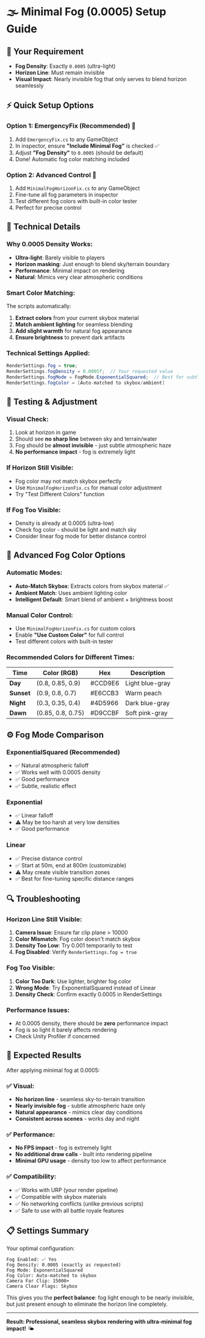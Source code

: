 # 🌫️ Minimal Fog (0.0005) Setup Guide

## 🎯 Your Requirement
- **Fog Density**: Exactly `0.0005` (ultra-light)
- **Horizon Line**: Must remain invisible
- **Visual Impact**: Nearly invisible fog that only serves to blend horizon seamlessly

## ⚡ Quick Setup Options

### **Option 1: EmergencyFix (Recommended)** 🚀
1. Add `EmergencyFix.cs` to any GameObject
2. In inspector, ensure **"Include Minimal Fog"** is checked ✅
3. Adjust **"Fog Density"** to `0.0005` (should be default)
4. Done! Automatic fog color matching included

### **Option 2: Advanced Control** 🔧
1. Add `MinimalFogHorizonFix.cs` to any GameObject  
2. Fine-tune all fog parameters in inspector
3. Test different fog colors with built-in color tester
4. Perfect for precise control

## 🔬 Technical Details

### **Why 0.0005 Density Works:**
- **Ultra-light**: Barely visible to players
- **Horizon masking**: Just enough to blend sky/terrain boundary
- **Performance**: Minimal impact on rendering
- **Natural**: Mimics very clear atmospheric conditions

### **Smart Color Matching:**
The scripts automatically:
1. **Extract colors** from your current skybox material
2. **Match ambient lighting** for seamless blending
3. **Add slight warmth** for natural fog appearance  
4. **Ensure brightness** to prevent dark artifacts

### **Technical Settings Applied:**
```csharp
RenderSettings.fog = true;
RenderSettings.fogDensity = 0.0005f;  // Your requested value
RenderSettings.fogMode = FogMode.ExponentialSquared;  // Best for subtle effects
RenderSettings.fogColor = [Auto-matched to skybox/ambient]
```

## 🧪 Testing & Adjustment

### **Visual Check:**
1. Look at horizon in game
2. Should see **no sharp line** between sky and terrain/water
3. Fog should be **almost invisible** - just subtle atmospheric haze
4. **No performance impact** - fog is extremely light

### **If Horizon Still Visible:**
- Fog color may not match skybox perfectly
- Use `MinimalFogHorizonFix.cs` for manual color adjustment
- Try "Test Different Colors" function

### **If Fog Too Visible:**  
- Density is already at 0.0005 (ultra-low)
- Check fog color - should be light and match sky
- Consider linear fog mode for better distance control

## 🎨 Advanced Fog Color Options

### **Automatic Modes:**
- **Auto-Match Skybox**: Extracts colors from skybox material ✅
- **Ambient Match**: Uses ambient lighting color
- **Intelligent Default**: Smart blend of ambient + brightness boost

### **Manual Color Control:**
- Use `MinimalFogHorizonFix.cs` for custom colors
- Enable **"Use Custom Color"** for full control
- Test different colors with built-in tester

### **Recommended Colors for Different Times:**
| Time | Color (RGB) | Hex | Description |
|------|-------------|-----|-------------|
| **Day** | (0.8, 0.85, 0.9) | #CCD9E6 | Light blue-gray |
| **Sunset** | (0.9, 0.8, 0.7) | #E6CCB3 | Warm peach |
| **Night** | (0.3, 0.35, 0.4) | #4D5966 | Dark blue-gray |
| **Dawn** | (0.85, 0.8, 0.75) | #D9CCBF | Soft pink-gray |

## ⚙️ Fog Mode Comparison

### **ExponentialSquared** (Recommended)
- ✅ Natural atmospheric falloff
- ✅ Works well with 0.0005 density  
- ✅ Good performance
- ✅ Subtle, realistic effect

### **Exponential**  
- ✅ Linear falloff
- ⚠️ May be too harsh at very low densities
- ✅ Good performance

### **Linear**
- ✅ Precise distance control
- ✅ Start at 50m, end at 800m (customizable)
- ⚠️ May create visible transition zones
- ✅ Best for fine-tuning specific distance ranges

## 🔍 Troubleshooting

### **Horizon Line Still Visible:**
1. **Camera Issue**: Ensure far clip plane > 10000
2. **Color Mismatch**: Fog color doesn't match skybox
3. **Density Too Low**: Try 0.001 temporarily to test
4. **Fog Disabled**: Verify `RenderSettings.fog = true`

### **Fog Too Visible:**
1. **Color Too Dark**: Use lighter, brighter fog color
2. **Wrong Mode**: Try ExponentialSquared instead of Linear
3. **Density Check**: Confirm exactly 0.0005 in RenderSettings

### **Performance Issues:**
- At 0.0005 density, there should be **zero** performance impact
- Fog is so light it barely affects rendering
- Check Unity Profiler if concerned

## 🎯 Expected Results

After applying minimal fog at 0.0005:

### **✅ Visual:**
- **No horizon line** - seamless sky-to-terrain transition
- **Nearly invisible fog** - subtle atmospheric haze only
- **Natural appearance** - mimics clear day conditions
- **Consistent across scenes** - works day and night

### **✅ Performance:**
- **No FPS impact** - fog is extremely light
- **No additional draw calls** - built into rendering pipeline
- **Minimal GPU usage** - density too low to affect performance

### **✅ Compatibility:**
- ✅ Works with URP (your render pipeline)
- ✅ Compatible with skybox materials
- ✅ No networking conflicts (unlike previous scripts)
- ✅ Safe to use with all battle royale features

## 📋 Settings Summary

Your optimal configuration:
```
Fog Enabled: ✅ Yes
Fog Density: 0.0005 (exactly as requested)
Fog Mode: ExponentialSquared
Fog Color: Auto-matched to skybox
Camera Far Clip: 15000+ 
Camera Clear Flags: Skybox
```

This gives you the **perfect balance**: fog light enough to be nearly invisible, but just present enough to eliminate the horizon line completely.

---
**Result: Professional, seamless skybox rendering with ultra-minimal fog impact!** 🌤️